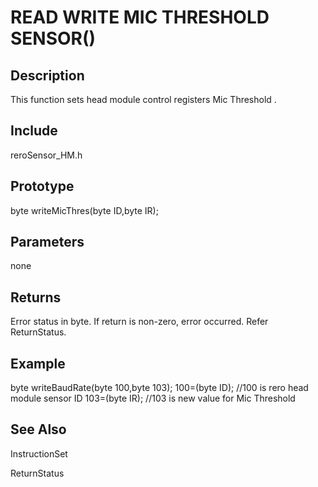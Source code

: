 # READ WRITE MIC THRESHOLD SENSOR() #

## Description ##
This function sets head module control registers Mic Threshold . 

## Include ##
reroSensor_HM.h

## Prototype ##
byte writeMicThres(byte ID,byte IR);

## Parameters ##
none

## Returns ##
Error status in byte. If return is non-zero, error occurred. Refer ReturnStatus.

## Example ##
byte writeBaudRate(byte 100,byte 103);
100=(byte ID); //100 is rero head module sensor ID
103=(byte IR); //103 is new value for Mic Threshold
## See Also ##

InstructionSet

ReturnStatus
